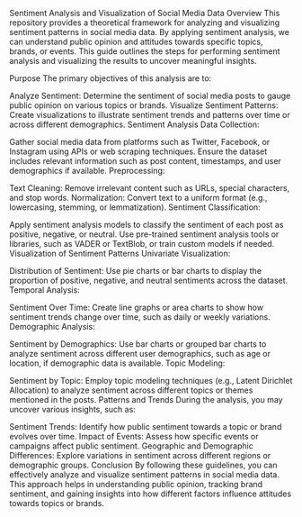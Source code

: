 Sentiment Analysis and Visualization of Social Media Data
Overview
This repository provides a theoretical framework for analyzing and visualizing sentiment patterns in social media data. By applying sentiment analysis, we can understand public opinion and attitudes towards specific topics, brands, or events. This guide outlines the steps for performing sentiment analysis and visualizing the results to uncover meaningful insights.

Purpose
The primary objectives of this analysis are to:

Analyze Sentiment: Determine the sentiment of social media posts to gauge public opinion on various topics or brands.
Visualize Sentiment Patterns: Create visualizations to illustrate sentiment trends and patterns over time or across different demographics.
Sentiment Analysis
Data Collection:

Gather social media data from platforms such as Twitter, Facebook, or Instagram using APIs or web scraping techniques.
Ensure the dataset includes relevant information such as post content, timestamps, and user demographics if available.
Preprocessing:

Text Cleaning: Remove irrelevant content such as URLs, special characters, and stop words.
Normalization: Convert text to a uniform format (e.g., lowercasing, stemming, or lemmatization).
Sentiment Classification:

Apply sentiment analysis models to classify the sentiment of each post as positive, negative, or neutral.
Use pre-trained sentiment analysis tools or libraries, such as VADER or TextBlob, or train custom models if needed.
Visualization of Sentiment Patterns
Univariate Visualization:

Distribution of Sentiment: Use pie charts or bar charts to display the proportion of positive, negative, and neutral sentiments across the dataset.
Temporal Analysis:

Sentiment Over Time: Create line graphs or area charts to show how sentiment trends change over time, such as daily or weekly variations.
Demographic Analysis:

Sentiment by Demographics: Use bar charts or grouped bar charts to analyze sentiment across different user demographics, such as age or location, if demographic data is available.
Topic Modeling:

Sentiment by Topic: Employ topic modeling techniques (e.g., Latent Dirichlet Allocation) to analyze sentiment across different topics or themes mentioned in the posts.
Patterns and Trends
During the analysis, you may uncover various insights, such as:

Sentiment Trends: Identify how public sentiment towards a topic or brand evolves over time.
Impact of Events: Assess how specific events or campaigns affect public sentiment.
Geographic and Demographic Differences: Explore variations in sentiment across different regions or demographic groups.
Conclusion
By following these guidelines, you can effectively analyze and visualize sentiment patterns in social media data. This approach helps in understanding public opinion, tracking brand sentiment, and gaining insights into how different factors influence attitudes towards topics or brands.
